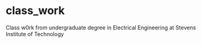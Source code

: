 # class_work
Class w0rk from undergraduate degree in Electrical Engineering at Stevens Institute of Technology
